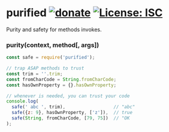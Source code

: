 # purified [![donate](https://img.shields.io/badge/$-donate-ff69b4.svg?maxAge=2592000&style=flat)](https://github.com/WebReflection/donate) [![License: ISC](https://img.shields.io/badge/License-ISC-yellow.svg)](https://opensource.org/licenses/ISC)

Purity and safety for methods invokes.

### purity(context, method[, args])
```js
const safe = require('purified');

// trap ASAP methods to trust
const trim = ''.trim;
const fromCharCode = String.fromCharCode;
const hasOwnProperty = {}.hasOwnProperty;

// whenever is needed, you can trust your code
console.log(
  safe(' abc ', trim),                  // "abc"
  safe({z: 9}, hasOwnProperty, ['z']),  // true
  safe(String, fromCharCode, [79, 75])  // "OK
);
```